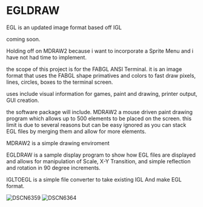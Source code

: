 # EGLDRAW
EGL is an updated image format based off IGL


coming soon.

Holding off on MDRAW2 because i want to incorporate a Sprite Menu and i have not had time to implement.


the scope of this project is for the FABGL ANSI Terminal.
it is an image format that uses the FABGL shape primatives and colors to fast draw pixels, lines, circles, boxes to the terminal screen.

uses include visual information for games, paint and drawing, printer output, GUI creation.

the software package will include. MDRAW2 a mouse driven paint drawing program which allows up to 500 elements to be placed on the screen.
this limit is due to several reasons but can be easy ignored as you can stack EGL files by merging them and allow for more elements.

MDRAW2 is a simple drawing enviroment

EGLDRAW is a sample display program to show how EGL files are displayed and allows for manipulation of Scale, X-Y Transition, and simple reflection and rotation in 90 degree increments.

IGLTOEGL is a simple file converter to take existing IGL And make EGL format.


![DSCN6359](https://github.com/user-attachments/assets/0d3ccb68-0d82-408d-97ab-614bfca96543)
![DSCN6364](https://github.com/user-attachments/assets/9182ab41-58ed-45a8-9f0e-4445e8748475)

